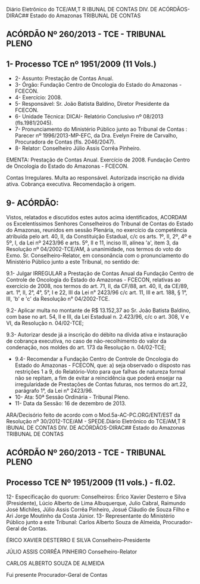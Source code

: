 Diário Eletrônico do TCE/AM,T R IBUNAL DE CONTAS DIV. DE ACÓRDÃOS-DIRAC## Estado do Amazonas TRIBUNAL DE CONTAS

## ACÓRDÃO Nº 260/2013 - TCE - TRIBUNAL PLENO

## 1- Processo TCE nº 1951/2009 (11 Vols.)

- 2- Assunto: Prestação de Contas Anual.
- 3- Órgão: Fundação Centro de Oncologia do Estado do Amazonas - FCECON.
- 4- Exercício: 2008.
- 5- Responsável: Sr. João Batista Baldino, Diretor Presidente da FCECON.
- 6- Unidade Técnica: DICAI- Relatório Conclusivo nº 08/2013 (fls.1981/2045).
- 7-  Pronunciamento  do  Ministério  Público  junto  ao  Tribunal  de  Contas :  Parecer  nº 1996/2013-MP-EFC,  da  Dra.  Evelyn  Freire  de  Carvalho,  Procuradora  de  Contas  (fls. 2046/2047).
- 8- Relator: Conselheiro Júlio Assis Corrêa Pinheiro.

EMENTA: Prestação de Contas Anual. Exercício de 2008. Fundação Centro de Oncologia do Estado do Amazonas - FCECON.

Contas Irregulares. Multa ao responsável. Autorizada inscrição na dívida ativa. Cobrança executiva. Recomendação à origem.

## 9- ACÓRDÃO:

Vistos, relatados e discutidos estes autos acima identificados,  ACORDAM os Excelentíssimos  Senhores  Conselheiros do Tribunal de Contas do Estado do Amazonas, reunidos em sessão Plenária, no exercício da competência atribuída pelo  art. 40, II, da Constituição Estadual, c/c os arts. 1º, II, 2º, 4º e 5º, I, da Lei nº 2423/96 e arts. 5º, II  e  11,  inciso  III,  alínea  'a',  item  3,  da  Resolução  nº  04/2002-TCE/AM, à unanimidade, nos  termos  do  voto  do  Exmo.  Sr. Conselheiro-Relator, em consonância com  o pronunciamento do Ministério Público junto a este Tribunal, no sentido de:

9.1- Julgar IRREGULAR a Prestação de Contas Anual da Fundação Centro de Controle de Oncologia do Estado do Amazonas  - FCECON, relativas ao exercício de 2008, nos termos do art. 71, II, da CF/88, art. 40, II, da CE/89, art. 1°, II, 2°, 4°, 5°, I e 22, III da Lei n° 2423/96 c/c art. 11, III e art. 188, § 1°, III, 'b' e 'c' da Resolução n° 04/2002-TCE.

9.2-  Aplicar multa no  montante  de  R$  13.152,37  ao  Sr.  João  Batista Baldino, com base no art. 54, II e III, da Lei Estadual n. 2.423/96, c/c o art. 308, V e VI, da Resolução n. 04/02-TCE;

9.3- Autorizar desde já a inscrição do débito na dívida ativa e instauração de cobrança executiva, no caso de não-recolhimento do valor da condenação, nos moldes do art. 173 da Resolução n. 04/02-TCE;

- 9.4- Recomendar a Fundação Centro de Controle de Oncologia do Estado do  Amazonas  -  FCECON,  que:  a)  seja  observado  o  disposto  nas  restrições  1  a  9,  do Relatório-Voto  para  que  falhas  de  natureza  formal  não  se  repitam,  a  fim  de  evitar  a reincidência que poderá ensejar na irregularidade de Prestações de Contas futuras, nos termos do art.22, parágrafo 1°, da Lei n° 2423/96.
- 10- Ata: 50ª Sessão Ordinária - Tribunal Pleno.
- 11- Data da Sessão: 16 de dezembro de 2013.

ARA/Decisório feito de acordo com o Mod.5a-AC-PC.ORG/ENT/EST da Resolução nº 30/2012-TCE/AM - SPEDE.Diário Eletrônico do TCE/AM,T R IBUNAL DE CONTAS DIV. DE ACÓRDÃOS-DIRAC## Estado do Amazonas TRIBUNAL DE CONTAS

## ACÓRDÃO Nº 260/2013 - TCE - TRIBUNAL PLENO

## Processo TCE Nº 1951/2009 (11 vols.) - fl.02.

12- Especificação do quorum: Conselheiros: Érico Xavier Desterro e Silva (Presidente), Lúcio  Alberto  de  Lima  Albuquerque,  Julio  Cabral,  Raimundo  José  Michiles,  Júlio  Assis Corrêa Pinheiro, Josué Cláudio de Souza Filho e Ari Jorge Moutinho da Costa Júnior. 13- Representante do Ministério Público junto a este Tribunal: Carlos Alberto Souza de Almeida, Procurador-Geral de Contas.

ÉRICO XAVIER DESTERRO E SILVA Conselheiro-Presidente

JÚLIO ASSIS CORRÊA PINHEIRO Conselheiro-Relator

CARLOS ALBERTO SOUZA DE ALMEIDA

Fui presente Procurador-Geral de Contas